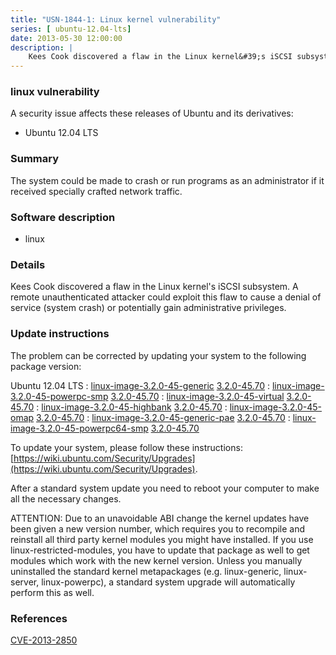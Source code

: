 ```yaml
---
title: "USN-1844-1: Linux kernel vulnerability"
series: [ ubuntu-12.04-lts]
date: 2013-05-30 12:00:00
description: |
    Kees Cook discovered a flaw in the Linux kernel&#39;s iSCSI subsystem. A remote unauthenticated attacker could exploit this flaw to cause a denial of service (system crash) or potentially gain administrative privileges. 
--- 
```

 
### linux vulnerability

A security issue affects these releases of Ubuntu and its derivatives:

* Ubuntu 12.04 LTS

### Summary

The system could be made to crash or run programs as an administrator if it received specially crafted network traffic.

### Software description

* linux 

### Details

Kees Cook discovered a flaw in the Linux kernel&#39;s iSCSI subsystem. A remote unauthenticated attacker could exploit this flaw to cause a denial of service (system crash) or potentially gain administrative privileges. 

### Update instructions

The problem can be corrected by updating your system to the following package version:

Ubuntu 12.04 LTS
 : [linux-image-3.2.0-45-generic](https://launchpad.net/ubuntu/+source/linux) <span> [3.2.0-45.70](https://launchpad.net/ubuntu/+source/linux/3.2.0-45.70) </span> 
 : [linux-image-3.2.0-45-powerpc-smp](https://launchpad.net/ubuntu/+source/linux) <span> [3.2.0-45.70](https://launchpad.net/ubuntu/+source/linux/3.2.0-45.70) </span> 
 : [linux-image-3.2.0-45-virtual](https://launchpad.net/ubuntu/+source/linux) <span> [3.2.0-45.70](https://launchpad.net/ubuntu/+source/linux/3.2.0-45.70) </span> 
 : [linux-image-3.2.0-45-highbank](https://launchpad.net/ubuntu/+source/linux) <span> [3.2.0-45.70](https://launchpad.net/ubuntu/+source/linux/3.2.0-45.70) </span> 
 : [linux-image-3.2.0-45-omap](https://launchpad.net/ubuntu/+source/linux) <span> [3.2.0-45.70](https://launchpad.net/ubuntu/+source/linux/3.2.0-45.70) </span> 
 : [linux-image-3.2.0-45-generic-pae](https://launchpad.net/ubuntu/+source/linux) <span> [3.2.0-45.70](https://launchpad.net/ubuntu/+source/linux/3.2.0-45.70) </span> 
 : [linux-image-3.2.0-45-powerpc64-smp](https://launchpad.net/ubuntu/+source/linux) <span> [3.2.0-45.70](https://launchpad.net/ubuntu/+source/linux/3.2.0-45.70) </span> 

To update your system, please follow these instructions: [https://wiki.ubuntu.com/Security/Upgrades](https://wiki.ubuntu.com/Security/Upgrades).

After a standard system update you need to reboot your computer to make all the necessary changes.

ATTENTION: Due to an unavoidable ABI change the kernel updates have been given a new version number, which requires you to recompile and reinstall all third party kernel modules you might have installed. If you use linux-restricted-modules, you have to update that package as well to get modules which work with the new kernel version. Unless you manually uninstalled the standard kernel metapackages (e.g. linux-generic, linux-server, linux-powerpc), a standard system upgrade will automatically perform this as well. 

### References

 [CVE-2013-2850](http://people.ubuntu.com/~ubuntu-security/cve/CVE-2013-2850)
 
